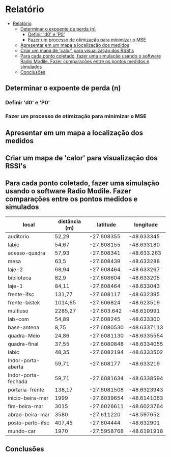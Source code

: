 # Relatório
- [Relatório](#relatório)
  - [Determinar o expoente de perda (n)](#determinar-o-expoente-de-perda-n)
    - [Definir 'd0' e 'P0'](#definir-d0-e-p0)
    - [Fazer um processo de otimização para minimizar o MSE](#fazer-um-processo-de-otimização-para-minimizar-o-mse)
  - [Apresentar em um mapa a localização dos medidos](#apresentar-em-um-mapa-a-localização-dos-medidos)
  - [Criar um mapa de 'calor' para visualização dos RSSI's](#criar-um-mapa-de-calor-para-visualização-dos-rssis)
  - [Para cada ponto coletado, fazer uma simulação usando o software Radio Modile. Fazer comparações entre os pontos medidos e simulados](#para-cada-ponto-coletado-fazer-uma-simulação-usando-o-software-radio-modile-fazer-comparações-entre-os-pontos-medidos-e-simulados)
  - [Conclusões](#conclusões)

## Determinar o expoente de perda (n)

### Definir 'd0' e 'P0'

### Fazer um processo de otimização para minimizar o MSE

## Apresentar em um mapa a localização dos medidos

## Criar um mapa de 'calor' para visualização dos RSSI's

## Para cada ponto coletado, fazer uma simulação usando o software Radio Modile. Fazer comparações entre os pontos medidos e simulados

|        local        | distância (m) |   latitude  |  longitude  |
|---------------------|---------------|-------------|-------------|
| auditorio           |         52,29 | -27.608355  | -48.633345  |
| labic               |         54,67 | -27.608155  | -48.633180  |
| acesso-quadra       |         57,93 | -27.608341  | -48.633.263 |
| mesa                |          63,5 | -27.608439  | -48.633288  |
| laje-2              |         68,94 | -27.608464  | -48.633267  |
| biblioteca          |          82,9 | -27.608604  | -48.633205  |
| laje-1              |         84,11 | -27.608464  | -48.633043  |
| frente-ifsc         |        131,77 | -27.608117  | -48.632395  |
| frente-bistek       |       1014,65 | -27.606824  | -48.623519  |
| multiuso            |       2285,27 | -27.603.642 | -48.610991  |
| lab-com             |         54,89 | -27.608245  | -48.633300  |
| base-antena         |          8,75 | -27.6080530 | -48.6337113 |
| quadra-Meio         |         24,86 | -27.6081130 | -48.6335554 |
| quadra-final        |         37,55 | -27.6080848 | -48.6334055 |
| labic               |         48,35 | -27.6082194 | -48.6333502 |
| Indor-porta-aberta  |         59,71 | -27.608177  | -48.633219  |
| Indor-porta-fechada |         59,71 | -27.6081634 | -48.6338594 |
| portaria-frente     |        138,17 | -27.6081508 | -48.6323943 |
| inicio-beira-mar    |          1999 | -27.6039654 | -48.6141063 |
| fim-beira-mar       |          3015 | -27.6026611 | -48.6023764 |
| abrao-beira-mar     |          3580 | -27.611220  | -48.597652  |
| posto-perto-ifsc    |        407,45 | -27.604444  | -48.632901  |
| mundo-car           |          1970 | -27.5958768 | -48.6191918 |


## Conclusões